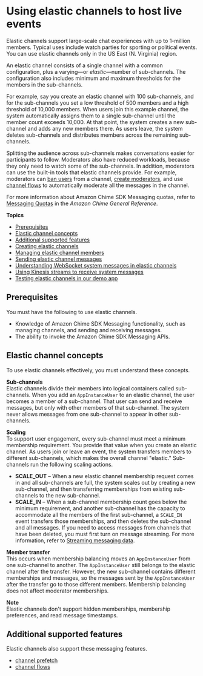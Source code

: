 # Using elastic channels to host live events<a name="elastic-channels"></a>

Elastic channels support large\-scale chat experiences with up to 1\-million members\. Typical uses include watch parties for sporting or political events\. You can use elastic channels only in the US East \(N\. Virginia\) region\.

An elastic channel consists of a single channel with a common configuration, plus a varying—or *elastic*—number of sub\-channels\. The configuration also includes minimum and maximum thresholds for the members in the sub\-channels\. 

For example, say you create an elastic channel with 100 sub\-channels, and for the sub\-channels you set a low threshold of 500 members and a high threshold of 10,000 members\. When users join this example channel, the system automatically assigns them to a single sub\-channel until the member count exceeds 10,000\. At that point, the system creates a new sub\-channel and adds any new members there\. As users leave, the system deletes sub\-channels and distributes members across the remaining sub\-channels\.

Splitting the audience across sub\-channels makes conversations easier for participants to follow\. Moderators also have reduced workloads, because they only need to watch some of the sub\-channels\. In addition, moderators can use the built\-in tools that elastic channels provide\. For example, moderators can [ban users](https://docs.aws.amazon.com/chime-sdk/latest/APIReference/API_messaging-chime_CreateChannelBan.html) from a channel, [create moderators](https://docs.aws.amazon.com/chime-sdk/latest/APIReference/API_messaging-chime_CreateChannelModerator.html), and use [channel flows](https://docs.aws.amazon.com/chime-sdk/latest/dg/using-channel-flows.html) to automatically moderate all the messages in the channel\.

For more information about Amazon Chime SDK Messaging quotas, refer to [Messaging Quotas](https://docs.aws.amazon.com/general/latest/gr/chime-sdk.html) in the *Amazon Chime General Reference*\.

**Topics**
+ [Prerequisites](#elastic-prereqs)
+ [Elastic channel concepts](#elastic-concepts)
+ [Additional supported features](#additional-features)
+ [Creating elastic channels](create-elastic-channel.md)
+ [Managing elastic channel members](manage-elastic-members.md)
+ [Sending elastic channel messages](send-messages-elastic.md)
+ [Understanding WebSocket system messages in elastic channels](websocket-messages-elastic.md)
+ [Using Kinesis streams to receive system messages](elastic-onboard-streams.md)
+ [Testing elastic channels in our demo app](elastic-testing.md)

## Prerequisites<a name="elastic-prereqs"></a>

You must have the following to use elastic channels\.
+ Knowledge of Amazon Chime SDK Messaging functionality, such as managing channels, and sending and receiving messages\.
+ The ability to invoke the Amazon Chime SDK Messaging APIs\.

## Elastic channel concepts<a name="elastic-concepts"></a>

To use elastic channels effectively, you must understand these concepts\.

**Sub\-channels**  
Elastic channels divide their members into logical containers called sub\-channels\. When you add an `AppInstanceUser` to an elastic channel, the user becomes a member of a sub\-channel\. That user can send and receive messages, but only with other members of that sub\-channel\. The system never allows messages from one sub\-channel to appear in other sub\-channels\.

**Scaling**  
To support user engagement, every sub\-channel must meet a minimum membership requirement\. You provide that value when you create an elastic channel\. As users join or leave an event, the system transfers members to different sub\-channels, which makes the overall channel "elastic\." Sub\-channels run the following scaling actions\.  
+ **SCALE\_OUT** – When a new elastic channel membership request comes in and all sub\-channels are full, the system scales out by creating a new sub\-channel, and then transferring memberships from existing sub\-channels to the new sub\-channel\.
+ **SCALE\_IN** – When a sub\-channel membership count goes below the minimum requirement, and another sub\-channel has the capacity to accommodate all the members of the first sub\-channel, a `SCALE_IN` event transfers those memberships, and then deletes the sub\-channel and all messages\.
If you need to access messages from channels that have been deleted, you must first turn on message streaming\. For more information, refer to [Streaming messaging data](streaming-export.md)\.

**Member transfer**  
This occurs when membership balancing moves an `AppInstanceUser` from one sub\-channel to another\. The `AppInstanceUser` still belongs to the elastic channel after the transfer\. However, the new sub\-channel contains different memberships and messages, so the messages sent by the `AppInstanceUser` after the transfer go to those different members\. Membership balancing does not affect moderator memberships\.

**Note**  
 Elastic channels don't support hidden memberships, membership preferences, and read message timestamps\.

## Additional supported features<a name="additional-features"></a>

Elastic channels also support these messaging features\.
+ [channel prefetch](websockets.md#prefetch-direct)
+ [channel flows](https://docs.aws.amazon.com/chime-sdk/latest/dg/using-channel-flows.html)
